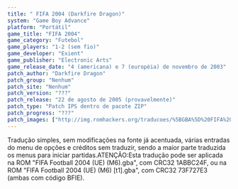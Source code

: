 ```yaml
---
title: " FIFA 2004 (Darkfire Dragon)"
system: "Game Boy Advance"
platform: "Portátil"
game_title: "FIFA 2004"
game_category: "Futebol"
game_players: "1-2 (sem fio)"
game_developer: "Exient"
game_publisher: "Electronic Arts"
game_release_date: "4 (americana) e 7 (européia) de novembro de 2003"
patch_author: "Darkfire Dragon"
patch_group: "Nenhum"
patch_site: "Nenhum"
patch_version: "???"
patch_release: "22 de agosto de 2005 (provavelmente)"
patch_type: "Patch IPS dentro de pacote ZIP"
patch_progress: "???"
patch_images: ["http://img.romhackers.org/traducoes/%5BGBA%5D%20FIFA%202004%20-%20Darkfire%20Dragon%20-%201.png","http://img.romhackers.org/traducoes/%5BGBA%5D%20FIFA%202004%20-%20Darkfire%20Dragon%20-%202.png","http://img.romhackers.org/traducoes/%5BGBA%5D%20FIFA%202004%20-%20Darkfire%20Dragon%20-%203.png"]
---
```

Tradução simples, sem modificações na fonte já acentuada, várias entradas do menu de opções e créditos sem traduzir, sendo a maior parte traduzida os menus para iniciar partidas.ATENÇÃO:Esta tradução pode ser aplicada na ROM "FIFA Football 2004 (UE) (M6).gba", com CRC32 1ABBC24F, ou na ROM "FIFA Football 2004 (UE) (M6) [t1].gba", com CRC32 73F727E3 (ambas com código BFIE).